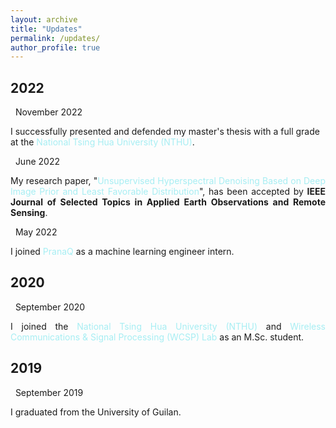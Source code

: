 ```yaml
---
layout: archive
title: "Updates"
permalink: /updates/
author_profile: true
---
```


<h2 class="year">2022</h2>

<div class="list__item">
<article class="archive__item">
<p class="page__meta"><em class="fa fa-calendar">&nbsp;</em> November 2022</p>
<p>I successfully presented and defended my master's thesis with a full grade at the <a href="https://nthu-en.site.nthu.edu.tw/" target="\_blank" style="color: #A7EEF3; text-decoration:none">National Tsing Hua University (NTHU)</a>.</p>
</article>
</div>  
<div class="list__item">
<article class="archive__item">
<p class="page__meta"><em class="fa fa-calendar">&nbsp;</em> June 2022</p>
<p align="justify">My research paper, "<a href="https://ieeexplore.ieee.org/document/9813381" style="color: #A7EEF3; text-decoration:none;" target="\_blank">Unsupervised Hyperspectral Denoising Based on Deep Image Prior and Least Favorable Distribution</a>", has been accepted by&nbsp;<strong>IEEE Journal of Selected Topics in Applied Earth Observations and Remote Sensing</strong>.</p>
</article>
</div>
<div class="list__item">
<article class="archive__item">
<p class="page__meta"><em class="fa fa-calendar">&nbsp;</em> May&nbsp;2022</p>
<p align="justify">I joined&nbsp;<a href="https://pranaq.com/" target="\_blank" style="color: #A7EEF3; text-decoration:none">PranaQ</a>&nbsp;as a machine learning engineer intern.</p>
</article>
</div>


<h2 class="year">2020</h2>

<div class="list__item">
<article class="archive__item">
<p class="page__meta"><em class="fa fa-calendar">&nbsp;</em> September 2020</p>
<p align="justify">I joined the&nbsp;<a href="https://nthu-en.site.nthu.edu.tw/" target="\_blank" style="color: #A7EEF3; text-decoration:none">National Tsing Hua University (NTHU)</a>&nbsp;and&nbsp;<a href="https://www.ee.nthu.edu.tw/cychi/index.php" target="\_blank" style="color: #A7EEF3; text-decoration:none">Wireless Communications &amp; Signal Processing (WCSP) Lab</a>&nbsp;as an M.Sc. student.</p>
</article>
</div>

<h2 class="year">2019</h2>  
<div class="list__item">
<article class="archive__item">
<p class="page__meta"><em class="fa fa-calendar">&nbsp;</em> September 2019</p>
<p align="justify">I graduated from the University of Guilan.</p>
</article>
</div>

